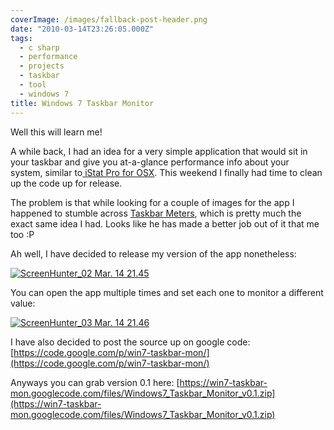 ```yaml
---
coverImage: /images/fallback-post-header.png
date: "2010-03-14T23:26:05.000Z"
tags:
  - c sharp
  - performance
  - projects
  - taskbar
  - tool
  - windows 7
title: Windows 7 Taskbar Monitor
---
```


Well this will learn me!

A while back, I had an idea for a very simple application that would sit in your taskbar and give you at-a-glance performance info about your system, similar to[ iStat Pro for OSX](https://www.islayer.com/apps/istatpro/). This weekend I finally had time to clean up the code up for release.

<!-- more -->

The problem is that while looking for a couple of images for the app I happened to stumble across [Taskbar Meters](https://taskbarmeters.codeplex.com/), which is pretty much the exact same idea I had. Looks like he has made a better job out of it that me too :P

Ah well, I have decided to release my version of the app nonetheless:

[![](/wp-content/uploads/2010/03/ScreenHunter_02-Mar.-14-21.45.gif "ScreenHunter_02 Mar. 14 21.45")](/wp-content/uploads/2010/03/ScreenHunter_02-Mar.-14-21.45.gif)

You can open the app multiple times and set each one to monitor a different value:

[![](/wp-content/uploads/2010/03/ScreenHunter_03-Mar.-14-21.46.gif "ScreenHunter_03 Mar. 14 21.46")](/wp-content/uploads/2010/03/ScreenHunter_03-Mar.-14-21.46.gif)

I have also decided to post the source up on google code: [https://code.google.com/p/win7-taskbar-mon/](https://code.google.com/p/win7-taskbar-mon/)

Anyways you can grab version 0.1 here: [https://win7-taskbar-mon.googlecode.com/files/Windows7_Taskbar_Monitor_v0.1.zip](https://win7-taskbar-mon.googlecode.com/files/Windows7_Taskbar_Monitor_v0.1.zip)
